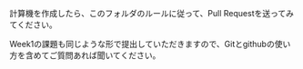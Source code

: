 計算機を作成したら、このフォルダのルールに従って、Pull Requestを送ってみてください。

Week1の課題も同じような形で提出していただきますので、Gitとgithubの使い方を含めてご質問あれば聞いてください。